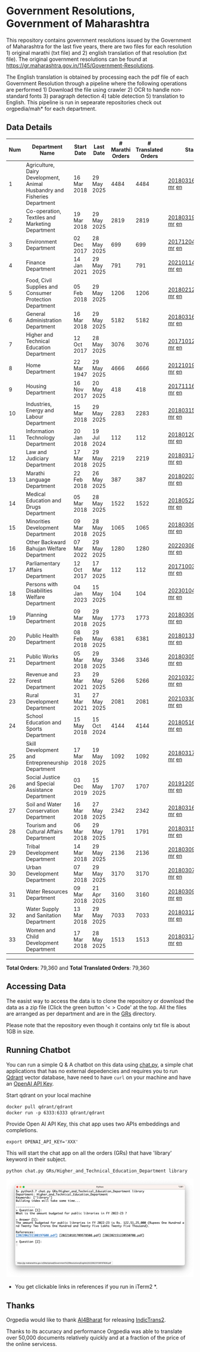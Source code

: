 # Government Resolutions, Government of Maharashtra

This repository contains government resolutions issued by the Government of Maharashtra for the last five years, there are two files for each resolution 1) original marathi (txt file) and 2) english translation of that resolution (txt file). The original government resolutions can be found at https://gr.maharashtra.gov.in/1145/Government-Resolutions.

The English translation is obtained by processing each the pdf file of each Government Resolution through a pipeline where the following operations are performed 1) Download the file using crawler 2) OCR to handle non-standard fonts 3) paragraph detection 4) table  detection 5) translation to English. This pipeline is run in sepearate repositories check out orgpedia/mah* for each department.


## Data Details

| Num | Department Name | Start Date | Last Date | # Marathi Orders | # Translated Orders | Starting Order | Last Order |
| --- | --------------- | ---------- | --------- | ---------------- | ------------------- | -------------- | ---------- |
| 1 | Agriculture, Dairy Development, Animal Husbandry and Fisheries Department | 16 Mar 2018 | 29 May 2025 | 4484 | 4484 | [201803161624182101.pdf](https://gr.maharashtra.gov.in/Site/Upload/Government%20Resolutions/English/201803161624182101.pdf) [mr](GRs/Agriculture,_Dairy_Development,_Animal_Husbandry_and_Fisheries_Department/201803161624182101.pdf.mr.txt) [en](GRs/Agriculture,_Dairy_Development,_Animal_Husbandry_and_Fisheries_Department/201803161624182101.pdf.en.txt) | [202505291741592301.pdf](https://gr.maharashtra.gov.in/Site/Upload/Government%20Resolutions/English/202505291741592301.pdf) [mr](GRs/Agriculture,_Dairy_Development,_Animal_Husbandry_and_Fisheries_Department/202505291741592301.pdf.mr.txt) [en](GRs/Agriculture,_Dairy_Development,_Animal_Husbandry_and_Fisheries_Department/202505291741592301.pdf.en.txt) |
| 2 | Co-operation, Textiles and Marketing Department | 19 Mar 2018 | 29 May 2025 | 2819 | 2819 | [201803191257576702.pdf](https://gr.maharashtra.gov.in/Site/Upload/Government%20Resolutions/English/201803191257576702.pdf) [mr](GRs/Co-operation,_Textiles_and_Marketing_Department/201803191257576702.pdf.mr.txt) [en](GRs/Co-operation,_Textiles_and_Marketing_Department/201803191257576702.pdf.en.txt) | [202505291736054502.pdf](https://gr.maharashtra.gov.in/Site/Upload/Government%20Resolutions/English/202505291736054502.pdf) [mr](GRs/Co-operation,_Textiles_and_Marketing_Department/202505291736054502.pdf.mr.txt) [en](GRs/Co-operation,_Textiles_and_Marketing_Department/202505291736054502.pdf.en.txt) |
| 3 | Environment Department | 02 Dec 2017 | 28 May 2025 | 699 | 699 | [201712041147216904.pdf](https://gr.maharashtra.gov.in/Site/Upload/Government%20Resolutions/English/201712041147216904.pdf) [mr](GRs/Environment_Department/201712041147216904.pdf.mr.txt) [en](GRs/Environment_Department/201712041147216904.pdf.en.txt) | [202505281733305804.pdf](https://gr.maharashtra.gov.in/Site/Upload/Government%20Resolutions/English/202505281733305804.pdf) [mr](GRs/Environment_Department/202505281733305804.pdf.mr.txt) [en](GRs/Environment_Department/202505281733305804.pdf.en.txt) |
| 4 | Finance Department | 14 Jan 2021 | 29 May 2025 | 791 | 791 | [202101141237329905.pdf](https://gr.maharashtra.gov.in/Site/Upload/Government%20Resolutions/English/202101141237329905.pdf) [mr](GRs/Finance_Department/202101141237329905.pdf.mr.txt) [en](GRs/Finance_Department/202101141237329905.pdf.en.txt) | [202505291716569805.pdf](https://gr.maharashtra.gov.in/Site/Upload/Government%20Resolutions/English/202505291716569805.pdf) [mr](GRs/Finance_Department/202505291716569805.pdf.mr.txt) [en](GRs/Finance_Department/202505291716569805.pdf.en.txt) |
| 5 | Food, Civil Supplies and Consumer Protection Department | 05 Feb 2018 | 29 May 2025 | 1206 | 1206 | [201802121244545806.pdf](https://gr.maharashtra.gov.in/Site/Upload/Government%20Resolutions/English/201802121244545806.pdf) [mr](GRs/Food,_Civil_Supplies_and_Consumer_Protection_Department/201802121244545806.pdf.mr.txt) [en](GRs/Food,_Civil_Supplies_and_Consumer_Protection_Department/201802121244545806.pdf.en.txt) | [202505291851210906.pdf](https://gr.maharashtra.gov.in/Site/Upload/Government%20Resolutions/English/202505291851210906.pdf) [mr](GRs/Food,_Civil_Supplies_and_Consumer_Protection_Department/202505291851210906.pdf.mr.txt) [en](GRs/Food,_Civil_Supplies_and_Consumer_Protection_Department/202505291851210906.pdf.en.txt) |
| 6 | General Administration Department | 16 Mar 2018 | 29 May 2025 | 5182 | 5182 | [201803161224022707.pdf](https://gr.maharashtra.gov.in/Site/Upload/Government%20Resolutions/English/201803161224022707.pdf) [mr](GRs/General_Administration_Department/201803161224022707.pdf.mr.txt) [en](GRs/General_Administration_Department/201803161224022707.pdf.en.txt) | [202505291759272207.pdf](https://gr.maharashtra.gov.in/Site/Upload/Government%20Resolutions/English/202505291759272207.pdf) [mr](GRs/General_Administration_Department/202505291759272207.pdf.mr.txt) [en](GRs/General_Administration_Department/202505291759272207.pdf.en.txt) |
| 7 | Higher and Technical Education Department | 12 Oct 2017 | 28 May 2025 | 3076 | 3076 | [201710121514029708.pdf](https://gr.maharashtra.gov.in/Site/Upload/Government%20Resolutions/English/201710121514029708.pdf) [mr](GRs/Higher_and_Technical_Education_Department/201710121514029708.pdf.mr.txt) [en](GRs/Higher_and_Technical_Education_Department/201710121514029708.pdf.en.txt) | [202505281620087408.pdf](https://gr.maharashtra.gov.in/Site/Upload/Government%20Resolutions/English/202505281620087408.pdf) [mr](GRs/Higher_and_Technical_Education_Department/202505281620087408.pdf.mr.txt) [en](GRs/Higher_and_Technical_Education_Department/202505281620087408.pdf.en.txt) |
| 8 | Home Department | 22 Mar 1947 | 29 May 2025 | 4666 | 4666 | [201210191648552129.pdf](https://gr.maharashtra.gov.in/Site/Upload/Government%20Resolutions/English/201210191648552129.pdf) [mr](GRs/Home_Department/201210191648552129.pdf.mr.txt) [en](GRs/Home_Department/201210191648552129.pdf.en.txt) | [202505291727004429.pdf](https://gr.maharashtra.gov.in/Site/Upload/Government%20Resolutions/English/202505291727004429.pdf) [mr](GRs/Home_Department/202505291727004429.pdf.mr.txt) [en](GRs/Home_Department/202505291727004429.pdf.en.txt) |
| 9 | Housing Department | 16 Nov 2017 | 20 May 2025 | 418 | 418 | [201711161447076609.pdf](https://gr.maharashtra.gov.in/Site/Upload/Government%20Resolutions/English/201711161447076609.pdf) [mr](GRs/Housing_Department/201711161447076609.pdf.mr.txt) [en](GRs/Housing_Department/201711161447076609.pdf.en.txt) | [202505201159345309.pdf](https://gr.maharashtra.gov.in/Site/Upload/Government%20Resolutions/English/202505201159345309.pdf) [mr](GRs/Housing_Department/202505201159345309.pdf.mr.txt) [en](GRs/Housing_Department/202505201159345309.pdf.en.txt) |
| 10 | Industries, Energy and Labour Department | 15 Mar 2018 | 29 May 2025 | 2283 | 2283 | [201803151204055010.pdf](https://gr.maharashtra.gov.in/Site/Upload/Government%20Resolutions/English/201803151204055010.pdf) [mr](GRs/Industries,_Energy_and_Labour_Department/201803151204055010.pdf.mr.txt) [en](GRs/Industries,_Energy_and_Labour_Department/201803151204055010.pdf.en.txt) | [202505291712435610.pdf](https://gr.maharashtra.gov.in/Site/Upload/Government%20Resolutions/English/202505291712435610.pdf) [mr](GRs/Industries,_Energy_and_Labour_Department/202505291712435610.pdf.mr.txt) [en](GRs/Industries,_Energy_and_Labour_Department/202505291712435610.pdf.en.txt) |
| 11 | Information Technology Department | 20 Jan 2018 | 19 Jul 2024 | 112 | 112 | [201801201843024511.pdf](https://gr.maharashtra.gov.in/Site/Upload/Government%20Resolutions/English/201801201843024511.pdf) [mr](GRs/Information_Technology_Department/201801201843024511.pdf.mr.txt) [en](GRs/Information_Technology_Department/201801201843024511.pdf.en.txt) | [202407191742379111.pdf](https://gr.maharashtra.gov.in/Site/Upload/Government%20Resolutions/English/202407191742379111.pdf) [mr](GRs/Information_Technology_Department/202407191742379111.pdf.mr.txt) [en](GRs/Information_Technology_Department/202407191742379111.pdf.en.txt) |
| 12 | Law and Judiciary Department | 17 Mar 2018 | 29 May 2025 | 2219 | 2219 | [201803171129290212.pdf](https://gr.maharashtra.gov.in/Site/Upload/Government%20Resolutions/English/201803171129290212.pdf) [mr](GRs/Law_and_Judiciary_Department/201803171129290212.pdf.mr.txt) [en](GRs/Law_and_Judiciary_Department/201803171129290212.pdf.en.txt) | [202505291745135612.pdf](https://gr.maharashtra.gov.in/Site/Upload/Government%20Resolutions/English/202505291745135612.pdf) [mr](GRs/Law_and_Judiciary_Department/202505291745135612.pdf.mr.txt) [en](GRs/Law_and_Judiciary_Department/202505291745135612.pdf.en.txt) |
| 13 | Marathi Language Department | 22 Feb 2018 | 26 May 2025 | 387 | 387 | [201802031549154233.pdf](https://gr.maharashtra.gov.in/Site/Upload/Government%20Resolutions/English/201802031549154233.pdf) [mr](GRs/Marathi_Language_Department/201802031549154233.pdf.mr.txt) [en](GRs/Marathi_Language_Department/201802031549154233.pdf.en.txt) | [202505261312427133.pdf](https://gr.maharashtra.gov.in/Site/Upload/Government%20Resolutions/English/202505261312427133.pdf) [mr](GRs/Marathi_Language_Department/202505261312427133.pdf.mr.txt) [en](GRs/Marathi_Language_Department/202505261312427133.pdf.en.txt) |
| 14 | Medical Education and Drugs Department | 05 Mar 2018 | 28 May 2025 | 1522 | 1522 | [201805221424292513.pdf](https://gr.maharashtra.gov.in/Site/Upload/Government%20Resolutions/English/201805221424292513.pdf) [mr](GRs/Medical_Education_and_Drugs_Department/201805221424292513.pdf.mr.txt) [en](GRs/Medical_Education_and_Drugs_Department/201805221424292513.pdf.en.txt) | [202505281753526913.pdf](https://gr.maharashtra.gov.in/Site/Upload/Government%20Resolutions/English/202505281753526913.pdf) [mr](GRs/Medical_Education_and_Drugs_Department/202505281753526913.pdf.mr.txt) [en](GRs/Medical_Education_and_Drugs_Department/202505281753526913.pdf.en.txt) |
| 15 | Minorities Development Department | 09 Mar 2018 | 28 May 2025 | 1065 | 1065 | [201803091218355314.pdf](https://gr.maharashtra.gov.in/Site/Upload/Government%20Resolutions/English/201803091218355314.pdf) [mr](GRs/Minorities_Development_Department/201803091218355314.pdf.mr.txt) [en](GRs/Minorities_Development_Department/201803091218355314.pdf.en.txt) | [202505281229412514.pdf](https://gr.maharashtra.gov.in/Site/Upload/Government%20Resolutions/English/202505281229412514.pdf) [mr](GRs/Minorities_Development_Department/202505281229412514.pdf.mr.txt) [en](GRs/Minorities_Development_Department/202505281229412514.pdf.en.txt) |
| 16 | Other Backward Bahujan Welfare Department | 07 Mar 2022 | 29 May 2025 | 1280 | 1280 | [202203081752439334.pdf](https://gr.maharashtra.gov.in/Site/Upload/Government%20Resolutions/English/202203081752439334.pdf) [mr](GRs/Other_Backward_Bahujan_Welfare_Department/202203081752439334.pdf.mr.txt) [en](GRs/Other_Backward_Bahujan_Welfare_Department/202203081752439334.pdf.en.txt) | [202505291856084834.pdf](https://gr.maharashtra.gov.in/Site/Upload/Government%20Resolutions/English/202505291856084834.pdf) [mr](GRs/Other_Backward_Bahujan_Welfare_Department/202505291856084834.pdf.mr.txt) [en](GRs/Other_Backward_Bahujan_Welfare_Department/202505291856084834.pdf.en.txt) |
| 17 | Parliamentary Affairs Department | 12 Oct 2017 | 17 Mar 2025 | 112 | 112 | [201710031642378615.pdf](https://gr.maharashtra.gov.in/Site/Upload/Government%20Resolutions/English/201710031642378615.pdf) [mr](GRs/Parliamentary_Affairs_Department/201710031642378615.pdf.mr.txt) [en](GRs/Parliamentary_Affairs_Department/201710031642378615.pdf.en.txt) | [202503171104518215.pdf](https://gr.maharashtra.gov.in/Site/Upload/Government%20Resolutions/English/202503171104518215.pdf) [mr](GRs/Parliamentary_Affairs_Department/202503171104518215.pdf.mr.txt) [en](GRs/Parliamentary_Affairs_Department/202503171104518215.pdf.en.txt) |
| 18 | Persons with Disabilities Welfare Department | 04 Jan 2023 | 15 May 2025 | 104 | 104 | [202301041906309635.pdf](https://gr.maharashtra.gov.in/Site/Upload/Government%20Resolutions/English/202301041906309635.pdf) [mr](GRs/Persons_with_Disabilities_Welfare_Department/202301041906309635.pdf.mr.txt) [en](GRs/Persons_with_Disabilities_Welfare_Department/202301041906309635.pdf.en.txt) | [202505151243498535.pdf](https://gr.maharashtra.gov.in/Site/Upload/Government%20Resolutions/English/202505151243498535.pdf) [mr](GRs/Persons_with_Disabilities_Welfare_Department/202505151243498535.pdf.mr.txt) [en](GRs/Persons_with_Disabilities_Welfare_Department/202505151243498535.pdf.en.txt) |
| 19 | Planning Department | 09 Mar 2018 | 29 May 2025 | 1773 | 1773 | [201803091441032716.pdf](https://gr.maharashtra.gov.in/Site/Upload/Government%20Resolutions/English/201803091441032716.pdf) [mr](GRs/Planning_Department/201803091441032716.pdf.mr.txt) [en](GRs/Planning_Department/201803091441032716.pdf.en.txt) | [202505291754197916.pdf](https://gr.maharashtra.gov.in/Site/Upload/Government%20Resolutions/English/202505291754197916....pdf) [mr](GRs/Planning_Department/202505291754197916.pdf.mr.txt) [en](GRs/Planning_Department/202505291754197916.pdf.en.txt) |
| 20 | Public Health Department | 08 Feb 2018 | 29 May 2025 | 6381 | 6381 | [201801311722275417.pdf](https://gr.maharashtra.gov.in/Site/Upload/Government%20Resolutions/English/201801311722275417.pdf) [mr](GRs/Public_Health_Department/201801311722275417.pdf.mr.txt) [en](GRs/Public_Health_Department/201801311722275417.pdf.en.txt) | [202505291718541617.pdf](https://gr.maharashtra.gov.in/Site/Upload/Government%20Resolutions/English/202505291718541617.pdf) [mr](GRs/Public_Health_Department/202505291718541617.pdf.mr.txt) [en](GRs/Public_Health_Department/202505291718541617.pdf.en.txt) |
| 21 | Public Works Department | 05 Mar 2018 | 29 May 2025 | 3346 | 3346 | [201803051515468118.pdf](https://gr.maharashtra.gov.in/Site/Upload/Government%20Resolutions/English/201803051515468118.pdf) [mr](GRs/Public_Works_Department/201803051515468118.pdf.mr.txt) [en](GRs/Public_Works_Department/201803051515468118.pdf.en.txt) | [202505291538413718.pdf](https://gr.maharashtra.gov.in/Site/Upload/Government%20Resolutions/English/202505291538413718.pdf) [mr](GRs/Public_Works_Department/202505291538413718.pdf.mr.txt) [en](GRs/Public_Works_Department/202505291538413718.pdf.en.txt) |
| 22 | Revenue and Forest Department | 23 Mar 2021 | 29 May 2025 | 5266 | 5266 | [202103231328393119.pdf](https://gr.maharashtra.gov.in/Site/Upload/Government%20Resolutions/English/202103231328393119.pdf) [mr](GRs/Revenue_and_Forest_Department/202103231328393119.pdf.mr.txt) [en](GRs/Revenue_and_Forest_Department/202103231328393119.pdf.en.txt) | [202505291709298019.pdf](https://gr.maharashtra.gov.in/Site/Upload/Government%20Resolutions/English/202505291709298019.pdf) [mr](GRs/Revenue_and_Forest_Department/202505291709298019.pdf.mr.txt) [en](GRs/Revenue_and_Forest_Department/202505291709298019.pdf.en.txt) |
| 23 | Rural Development Department | 31 Mar 2021 | 27 May 2025 | 2081 | 2081 | [202103301021181120.pdf](https://gr.maharashtra.gov.in/Site/Upload/Government%20Resolutions/English/202103301021181120.pdf) [mr](GRs/Rural_Development_Department/202103301021181120.pdf.mr.txt) [en](GRs/Rural_Development_Department/202103301021181120.pdf.en.txt) | [202505231302095020.pdf](https://gr.maharashtra.gov.in/Site/Upload/Government%20Resolutions/English/202505231302095020.pdf) [mr](GRs/Rural_Development_Department/202505231302095020.pdf.mr.txt) [en](GRs/Rural_Development_Department/202505231302095020.pdf.en.txt) |
| 24 | School Education and Sports Department | 15 May 2018 | 15 Oct 2024 | 4144 | 4144 | [201805161114241221.pdf](https://gr.maharashtra.gov.in/Site/Upload/Government%20Resolutions/English/201805161114241221.pdf) [mr](GRs/School_Education_and_Sports_Department/201805161114241221.pdf.mr.txt) [en](GRs/School_Education_and_Sports_Department/201805161114241221.pdf.en.txt) | [202410152127537021.pdf](https://gr.maharashtra.gov.in/Site/Upload/Government%20Resolutions/English/202410152127537021.pdf) [mr](GRs/School_Education_and_Sports_Department/202410152127537021.pdf.mr.txt) [en](GRs/School_Education_and_Sports_Department/202410152127537021.pdf.en.txt) |
| 25 | Skill Development and Entrepreneurship Department | 17 Mar 2018 | 19 May 2025 | 1092 | 1092 | [201803171322099003.pdf](https://gr.maharashtra.gov.in/Site/Upload/Government%20Resolutions/English/201803171322099003.pdf) [mr](GRs/Skill_Development_and_Entrepreneurship_Department/201803171322099003.pdf.mr.txt) [en](GRs/Skill_Development_and_Entrepreneurship_Department/201803171322099003.pdf.en.txt) | [202505191510193203.pdf](https://gr.maharashtra.gov.in/Site/Upload/Government%20Resolutions/English/202505191510193203.pdf) [mr](GRs/Skill_Development_and_Entrepreneurship_Department/202505191510193203.pdf.mr.txt) [en](GRs/Skill_Development_and_Entrepreneurship_Department/202505191510193203.pdf.en.txt) |
| 26 | Social Justice and Special Assistance Department | 03 Dec 2019 | 15 May 2025 | 1707 | 1707 | [201912051107011622.pdf](https://gr.maharashtra.gov.in/Site/Upload/Government%20Resolutions/English/201912051107011622.pdf) [mr](GRs/Social_Justice_and_Special_Assistance_Department/201912051107011622.pdf.mr.txt) [en](GRs/Social_Justice_and_Special_Assistance_Department/201912051107011622.pdf.en.txt) | [202505151500139022.pdf](https://gr.maharashtra.gov.in/Site/Upload/Government%20Resolutions/English/202505151500139022.pdf) [mr](GRs/Social_Justice_and_Special_Assistance_Department/202505151500139022.pdf.mr.txt) [en](GRs/Social_Justice_and_Special_Assistance_Department/202505151500139022.pdf.en.txt) |
| 27 | Soil and Water Conservation Department | 16 Mar 2018 | 27 May 2025 | 2342 | 2342 | [201803161247582426.pdf](https://gr.maharashtra.gov.in/Site/Upload/Government%20Resolutions/English/201803161247582426.pdf) [mr](GRs/Soil_and_Water_Conservation_Department/201803161247582426.pdf.mr.txt) [en](GRs/Soil_and_Water_Conservation_Department/201803161247582426.pdf.en.txt) | [202505271506383926.pdf](https://gr.maharashtra.gov.in/Site/Upload/Government%20Resolutions/English/202505271506383926.pdf) [mr](GRs/Soil_and_Water_Conservation_Department/202505271506383926.pdf.mr.txt) [en](GRs/Soil_and_Water_Conservation_Department/202505271506383926.pdf.en.txt) |
| 28 | Tourism and Cultural Affairs Department | 06 Mar 2018 | 29 May 2025 | 1791 | 1791 | [201803151055091823.pdf](https://gr.maharashtra.gov.in/Site/Upload/Government%20Resolutions/English/201803151055091823.pdf) [mr](GRs/Tourism_and_Cultural_Affairs_Department/201803151055091823.pdf.mr.txt) [en](GRs/Tourism_and_Cultural_Affairs_Department/201803151055091823.pdf.en.txt) | [202505291808250423.pdf](https://gr.maharashtra.gov.in/Site/Upload/Government%20Resolutions/English/202505291808250423.pdf) [mr](GRs/Tourism_and_Cultural_Affairs_Department/202505291808250423.pdf.mr.txt) [en](GRs/Tourism_and_Cultural_Affairs_Department/202505291808250423.pdf.en.txt) |
| 29 | Tribal Development Department | 14 Mar 2018 | 29 May 2025 | 2136 | 2136 | [201803091105184924.pdf](https://gr.maharashtra.gov.in/Site/Upload/Government%20Resolutions/English/201803091105184924.pdf) [mr](GRs/Tribal_Development_Department/201803091105184924.pdf.mr.txt) [en](GRs/Tribal_Development_Department/201803091105184924.pdf.en.txt) | [202505291510366424.pdf](https://gr.maharashtra.gov.in/Site/Upload/Government%20Resolutions/English/202505291510366424.pdf) [mr](GRs/Tribal_Development_Department/202505291510366424.pdf.mr.txt) [en](GRs/Tribal_Development_Department/202505291510366424.pdf.en.txt) |
| 30 | Urban Development Department | 07 Mar 2018 | 29 May 2025 | 3170 | 3170 | [201803071203178325.pdf](https://gr.maharashtra.gov.in/Site/Upload/Government%20Resolutions/English/201803071203178325.pdf) [mr](GRs/Urban_Development_Department/201803071203178325.pdf.mr.txt) [en](GRs/Urban_Development_Department/201803071203178325.pdf.en.txt) | [202505291705496125.pdf](https://gr.maharashtra.gov.in/Site/Upload/Government%20Resolutions/English/202505291705496125.pdf) [mr](GRs/Urban_Development_Department/202505291705496125.pdf.mr.txt) [en](GRs/Urban_Development_Department/202505291705496125.pdf.en.txt) |
| 31 | Water Resources Department | 09 Mar 2018 | 21 Apr 2025 | 3160 | 3160 | [201803091034435527.pdf](https://gr.maharashtra.gov.in/Site/Upload/Government%20Resolutions/English/201803091034435527.pdf) [mr](GRs/Water_Resources_Department/201803091034435527.pdf.mr.txt) [en](GRs/Water_Resources_Department/201803091034435527.pdf.en.txt) | [202504211805594127.pdf](https://gr.maharashtra.gov.in/Site/Upload/Government%20Resolutions/English/202504211805594127.pdf) [mr](GRs/Water_Resources_Department/202504211805594127.pdf.mr.txt) [en](GRs/Water_Resources_Department/202504211805594127.pdf.en.txt) |
| 32 | Water Supply and Sanitation Department | 13 Mar 2018 | 29 May 2025 | 7033 | 7033 | [201803121414108428.pdf](https://gr.maharashtra.gov.in/Site/Upload/Government%20Resolutions/English/201803121414108428.pdf) [mr](GRs/Water_Supply_and_Sanitation_Department/201803121414108428.pdf.mr.txt) [en](GRs/Water_Supply_and_Sanitation_Department/201803121414108428.pdf.en.txt) | [202505291347117728.pdf](https://gr.maharashtra.gov.in/Site/Upload/Government%20Resolutions/English/202505291347117728.pdf) [mr](GRs/Water_Supply_and_Sanitation_Department/202505291347117728.pdf.mr.txt) [en](GRs/Water_Supply_and_Sanitation_Department/202505291347117728.pdf.en.txt) |
| 33 | Women and Child Development Department | 17 Mar 2018 | 28 May 2025 | 1513 | 1513 | [201803171539444330.pdf](https://gr.maharashtra.gov.in/Site/Upload/Government%20Resolutions/English/201803171539444330.pdf) [mr](GRs/Women_and_Child_Development_Department/201803171539444330.pdf.mr.txt) [en](GRs/Women_and_Child_Development_Department/201803171539444330.pdf.en.txt) | [202505281847229930.pdf](https://gr.maharashtra.gov.in/Site/Upload/Government%20Resolutions/English/202505281847229930.pdf) [mr](GRs/Women_and_Child_Development_Department/202505281847229930.pdf.mr.txt) [en](GRs/Women_and_Child_Development_Department/202505281847229930.pdf.en.txt) |
----------------------------------------------------------------------------------------------------

**Total Orders**: 79,360 and **Total Translated Orders**: 79,360
## Accessing Data

The easist way to access the data is to clone the repository or download the data as a zip file (Click the green button '< > Code' at the top. All the files are arranged as per department and are in the [GRs](GRs) directory.

Please note that the repository even though it contains only txt file is about 1GB in size.

## Running Chatbot

You can run a simple Q & A chatbot on this data using [chat.py](chat.py), a simple chat applications that has no external depedencies and requires you to run [Qdrant](https://qdrant.tech/) vector database, have need to have `curl` on your machine and have an [OpenAI API Key](https://help.openai.com/en/articles/4936850-where-do-i-find-my-secret-api-key).

Start qdrant on your local machine
```shell
docker pull qdrant/qdrant
docker run -p 6333:6333 qdrant/qdrant
```

Provide Open AI API Key, this chat app uses two APIs embeddings and completions.
```shell
export OPENAI_API_KEY='XXX'
```

This will start the chat app on all the orders (GRs) that have 'library' keyword in their subject.

```shell
python chat.py GRs/Higher_and_Technical_Education_Department library
```

![screenshot of running chat.py](screenshot.png)

* You get clickable links in references if you run in iTerm2 *.

## Thanks

Orgpedia would like to thank [AI4Bharat](https://ai4bharat.iitm.ac.in/) for releasing [IndicTrans2](https://github.com/AI4Bharat/IndicTrans2).

Thanks to its accuracy and performance Orgpedia was able to translate over 50,000 documents relatively quickly and at a fraction of the price of the online servicess.

